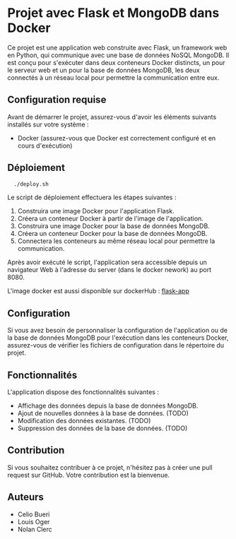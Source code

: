 # Projet avec Flask et MongoDB dans Docker

Ce projet est une application web construite avec Flask, un framework web en Python, qui communique avec une base de données NoSQL MongoDB. Il est conçu pour s'exécuter dans deux conteneurs Docker distincts, un pour le serveur web et un pour la base de données MongoDB, les deux connectés à un réseau local pour permettre la communication entre eux.

## Configuration requise

Avant de démarrer le projet, assurez-vous d'avoir les éléments suivants installés sur votre système :

- Docker (assurez-vous que Docker est correctement configuré et en cours d'exécution)

## Déploiement

```bash
  ./deploy.sh
```

Le script de déploiement effectuera les étapes suivantes :

1. Construira une image Docker pour l'application Flask.
2. Créera un conteneur Docker à partir de l'image de l'application.
3. Construira une image Docker pour la base de données MongoDB.
4. Créera un conteneur Docker pour la base de données MongoDB.
5. Connectera les conteneurs au même réseau local pour permettre la communication.

Après avoir exécuté le script, l'application sera accessible depuis un navigateur Web à l'adresse du server (dans le docker nework) au port 8080.

L'image docker est aussi disponible sur dockerHub : [flask-app](https://hub.docker.com/repository/docker/celiobueri/flask-app)

## Configuration

Si vous avez besoin de personnaliser la configuration de l'application ou de la base de données MongoDB pour l'exécution dans les conteneurs Docker, assurez-vous de vérifier les fichiers de configuration dans le répertoire du projet.

## Fonctionnalités

L'application dispose des fonctionnalités suivantes :

- Affichage des données depuis la base de données MongoDB.
- Ajout de nouvelles données à la base de données. (TODO)
- Modification des données existantes. (TODO)
- Suppression des données de la base de données. (TODO)

## Contribution

Si vous souhaitez contribuer à ce projet, n'hésitez pas à créer une pull request sur GitHub. Votre contribution est la bienvenue.

## Auteurs

- Celio Bueri
- Louis Oger
- Nolan Clerc

